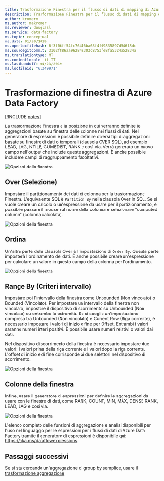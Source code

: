 ```yaml
---
title: Trasformazione Finestra per il flusso di dati di mapping di Azure Data Factory
description: Trasformazione Finestra per il flusso di dati di mapping di Azure Data Factory
author: kromerm
ms.author: makromer
ms.reviewer: douglasl
ms.service: data-factory
ms.topic: conceptual
ms.date: 01/30/2019
ms.openlocfilehash: 6f3f06ff54fc76416ba63f4f09835897d546f8dc
ms.sourcegitcommit: 3102f886aa962842303c8753fe8fa5324a52834a
ms.translationtype: MT
ms.contentlocale: it-IT
ms.lasthandoff: 04/23/2019
ms.locfileid: "61349971"
---
```

# <a name="azure-data-factory-window-transformation"></a>Trasformazione di finestra di Azure Data Factory

[!INCLUDE [notes](../../includes/data-factory-data-flow-preview.md)]

La trasformazione Finestra è la posizione in cui verranno definite le aggregazioni basate su finestra delle colonne nei flussi di dati. Nel generatore di espressioni è possibile definire diversi tipi di aggregazioni basate su finestre di dati o temporali (clausola OVER SQL), ad esempio LEAD, LAG, NTILE, CUMEDIST, RANK e così via. Verrà generato un nuovo campo nell'output che include queste aggregazioni. È anche possibile includere campi di raggruppamento facoltativi.

![Opzioni della finestra](media/data-flow/windows1.png "Finestra 1")

## <a name="over"></a>Over (Selezione)
Impostare il partizionamento dei dati di colonna per la trasformazione Finestra. L'equivalente SQL è ```Partition By``` nella clausola Over in SQL. Se si vuole creare un calcolo o un'espressione da usare per il partizionamento, è possibile passare il mouse sul nome della colonna e selezionare "computed column" (colonna calcolata).

![Opzioni della finestra](media/data-flow/windows4.png "Finestra 4")

## <a name="sort"></a>Ordina
Un'altra parte della clausola Over è l'impostazione di ```Order By```. Questa parte imposterà l'ordinamento dei dati. È anche possibile creare un'espressione per calcolare un valore in questo campo della colonna per l'ordinamento.

![Opzioni della finestra](media/data-flow/windows5.png "Finestra 5")

## <a name="range-by"></a>Range By (Criteri intervallo)
Impostare poi l'intervallo della finestra come Unbounded (Non vincolato) o Bounded (Vincolato). Per impostare un intervallo della finestra non vincolato, impostare il dispositivo di scorrimento su Unbounded (Non vincolato) su entrambe le estremità. Se si sceglie un'impostazione compresa tra Unbounded (Non vincolato) e Current Row (Riga corrente), è necessario impostare i valori di inizio e fine per Offset. Entrambi i valori saranno numeri interi positivi. È possibile usare numeri relativi o valori dai dati.

Nel dispositivo di scorrimento della finestra è necessario impostare due valori: i valori prima della riga corrente e i valori dopo la riga corrente. L'offset di inizio e di fine corrisponde ai due selettori nel dispositivo di scorrimento.

![Opzioni della finestra](media/data-flow/windows6.png "Finestra 6")

## <a name="window-columns"></a>Colonne della finestra
Infine, usare il generatore di espressioni per definire le aggregazioni da usare con le finestre di dati, come RANK, COUNT, MIN, MAX, DENSE RANK, LEAD, LAG e così via.

![Opzioni della finestra](media/data-flow/windows7.png "Finestra 7")

L'elenco completo delle funzioni di aggregazione e analisi disponibili per l'uso nel linguaggio per le espressioni per i flussi di dati di Azure Data Factory tramite il generatore di espressioni è disponibile qui: https://aka.ms/dataflowexpressions.

## <a name="next-steps"></a>Passaggi successivi

Se si sta cercando un'aggregazione di group by semplice, usare il [trasformazione aggregazione](data-flow-aggregate.md)
